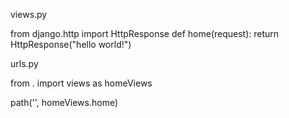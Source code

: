 views.py

from django.http import HttpResponse
def home(request):
    return HttpResponse("hello world!")


urls.py

from . import views as homeViews

path('', homeViews.home)
